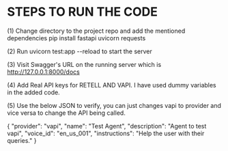 # STEPS TO RUN THE CODE

(1) Change directory to the project repo and add the mentioned dependencies
    pip install fastapi uvicorn requests
    
(2) Run uvicorn test:app --reload to start the server

(3) Visit Swagger's URL on the running server which is http://127.0.0.1:8000/docs

(4) Add Real API keys for RETELL AND VAPI. I have used dummy variables in the added code.

(5) Use the below JSON to verify, you can just changes vapi to provider and vice versa to change the API being called.

{
  "provider": "vapi",
  "name": "Test Agent",
  "description": "Agent to test vapi",
  "voice_id": "en_us_001",
  "instructions": "Help the user with their queries."
}

